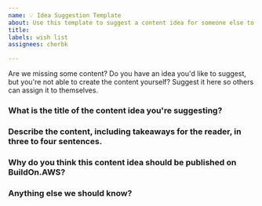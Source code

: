 ```yaml
---
name: 💡 Idea Suggestion Template
about: Use this template to suggest a content idea for someone else to write on BuildOn.AWS.
title: 
labels: wish list
assignees: cherbk

---
```


Are we missing some content? Do you have an idea you'd like to suggest, but you're not able to create the content yourself? Suggest it here so others can assign it to themselves.

### What is the title of the content idea you're suggesting?

### Describe the content, including takeaways for the reader, in three to four sentences.

### Why do you think this content idea should be published on BuildOn.AWS?

### Anything else we should know?
